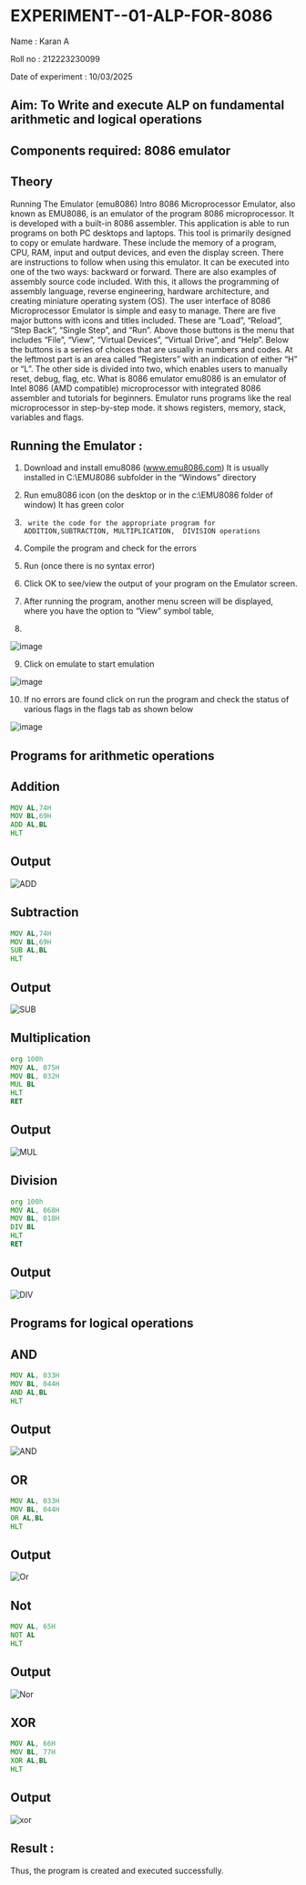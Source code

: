# EXPERIMENT--01-ALP-FOR-8086
Name : Karan A

Roll no : 212223230099

Date of experiment : 10/03/2025





## Aim: To Write and execute ALP on fundamental arithmetic and logical operations
## Components required: 8086  emulator 
## Theory 
Running The Emulator (emu8086) Intro 8086 Microprocessor Emulator, also known as EMU8086, is an emulator of the program 8086 microprocessor. It is developed with a built-in 8086 assembler. This application is able to run programs on both PC desktops and laptops. This tool is primarily designed to copy or emulate hardware. These include the memory of a program, CPU, RAM, input and output devices, and even the display screen. There are instructions to follow when using this emulator. It can be executed into one of the two ways: backward or forward. There are also examples of assembly source code included. With this, it allows the programming of assembly language, reverse engineering, hardware architecture, and creating miniature operating system (OS). The user interface of 8086 Microprocessor Emulator is simple and easy to manage. There are five major buttons with icons and titles included. These are “Load”, “Reload”, “Step Back”, “Single Step”, and “Run”. Above those buttons is the menu that includes “File”, “View”, “Virtual Devices”, “Virtual Drive”, and “Help”. Below the buttons is a series of choices that are usually in numbers and codes. At the leftmost part is an area called “Registers” with an indication of either “H” or “L”. The other side is divided into two, which enables users to manually reset, debug, flag, etc. What is 8086 emulator emu8086 is an emulator of Intel 8086 (AMD compatible) microprocessor with integrated 8086 assembler and tutorials for beginners. Emulator runs programs like the real microprocessor in step-by-step mode. it shows registers, memory, stack, variables and flags.


 ## Running the Emulator :
1.	Download and install emu8086 (www.emu8086.com) It is usually installed in C:\EMU8086 subfolder in the “Windows” directory
2.	  Run  emu8086 icon (on the desktop or in the c:\EMU8086 folder of window) It has green color 
 
 
3.		write the code for the appropriate program for ADDITION,SUBTRACTION, MULTIPLICATION,  DIVISION operations 

4.	 Compile the program and check for the errors 
5.	Run (once there is no syntax error) 

6.	Click OK to see/view the output of your program on the Emulator screen. 


7.	After running the program, another menu screen will be displayed, where you have the option to “View” symbol table,
8.	 


![image](https://user-images.githubusercontent.com/36288975/189273263-d65baae9-4b8f-4723-afb3-c0ffa4052b04.png)











9.	Click on emulate to start emulation 








![image](https://user-images.githubusercontent.com/36288975/189273273-9bb36ec1-e2e8-4892-8d35-37707332bfdc.png)








10.	If no errors are found click on run the program and check the status of various flags in the flags tab as shown below 






![image](https://user-images.githubusercontent.com/36288975/189273277-113a2a33-4a40-4ff8-95a5-ecd3a1f504fe.png)







## Programs for arithmetic  operations

## Addition
```asm
MOV AL,74H
MOV BL,69H
ADD AL,BL
HLT
```


## Output  
 ![ADD](ADD.png)
## Subtraction
 ```asm
MOV AL,74H
MOV BL,69H
SUB AL,BL
HLT
```
## Output 
![SUB](SUB.png)

## Multiplication
```asm
org 100h
MOV AL, 075H
MOV BL, 032H
MUL BL
HLT
RET
```
 ## Output  
![MUL](MUL.png)

## Division
```asm
org 100h
MOV AL, 068H
MOV BL, 018H
DIV BL
HLT
RET
```
## Output  
![DIV](DIV.png)

## Programs for logical operations

## AND
```asm
MOV AL, 033H
MOV BL, 044H
AND AL,BL
HLT
```
## Output
![AND](AND.png)

## OR
```asm
MOV AL, 033H
MOV BL, 044H
OR AL,BL
HLT
```
## Output
![Or](OR.png)

## Not
```asm
MOV AL, 65H
NOT AL
HLT
```
## Output
![Nor](NOT.png)

## XOR
```asm
MOV AL, 66H   
MOV BL, 77H
XOR AL,BL
HLT
```
## Output
![xor](XOR.png)

## Result :
 Thus, the program is created and executed successfully.







